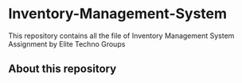 # Inventory-Management-System
This repository contains all the file of Inventory Management System Assignment by Elite Techno Groups 
## About this repository
